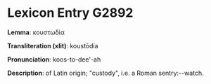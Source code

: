 # Lexicon Entry G2892

**Lemma**: κουστωδία

**Transliteration (xlit)**: koustōdía

**Pronunciation**: koos-to-dee'-ah

**Description**:
of Latin origin; "custody", i.e. a Roman sentry:--watch.
